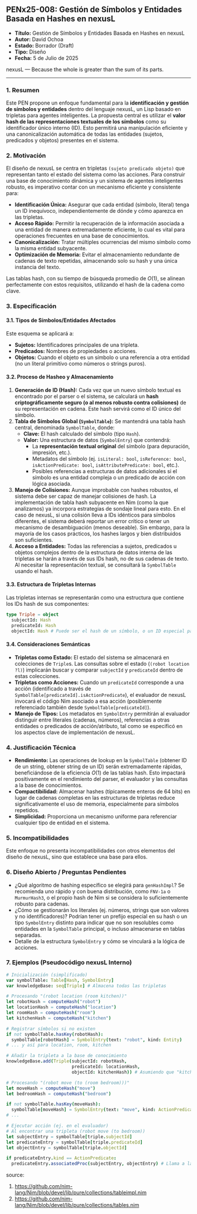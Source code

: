 ## PENx25-008: Gestión de Símbolos y Entidades Basada en Hashes en nexusL

  * **Título:** Gestión de Símbolos y Entidades Basada en Hashes en nexusL
  * **Autor:** David Ochoa
  * **Estado:** Borrador (Draft)
  * **Tipo:** Diseño
  * **Fecha:** 5 de Julio de 2025

nexusL — Because the whole is greater than the sum of its parts.

---

### 1. Resumen

Este PEN propone un enfoque fundamental para la **identificación y gestión de símbolos y entidades** dentro del lenguaje nexusL, un Lisp basado en tripletas para agentes inteligentes. La propuesta central es utilizar el **valor hash de las representaciones textuales de los símbolos** como su identificador único interno (ID). Esto permitirá una manipulación eficiente y una canonicalización automática de todas las entidades (sujetos, predicados y objetos) presentes en el sistema.

### 2. Motivación

El diseño de nexusL se centra en tripletas `(sujeto predicado objeto)` que representan tanto el estado del sistema como las acciones. Para construir una base de conocimiento dinámica y un sistema de agentes inteligentes robusto, es imperativo contar con un mecanismo eficiente y consistente para:

  * **Identificación Única:** Asegurar que cada entidad (símbolo, literal) tenga un ID inequívoco, independientemente de dónde y cómo aparezca en las tripletas.
  * **Acceso Rápido:** Permitir la recuperación de la información asociada a una entidad de manera extremadamente eficiente, lo cual es vital para operaciones frecuentes en una base de conocimientos.
  * **Canonicalización:** Tratar múltiples ocurrencias del mismo símbolo como la misma entidad subyacente.
  * **Optimización de Memoria:** Evitar el almacenamiento redundante de cadenas de texto repetidas, almacenando solo su hash y una única instancia del texto.

Las tablas hash, con su tiempo de búsqueda promedio de $O(1)$, se alinean perfectamente con estos requisitos, utilizando el hash de la cadena como clave.

### 3. Especificación

#### 3.1. Tipos de Símbolos/Entidades Afectados

Este esquema se aplicará a:

  * **Sujetos:** Identificadores principales de una tripleta.
  * **Predicados:** Nombres de propiedades o acciones.
  * **Objetos:** Cuando el objeto es un símbolo o una referencia a otra entidad (no un literal primitivo como números o strings puros).

#### 3.2. Proceso de Hasheo y Almacenamiento

1.  **Generación de ID (Hash):** Cada vez que un nuevo símbolo textual es encontrado por el parser o el sistema, se calculará un **hash criptográficamente seguro (o al menos robusto contra colisiones)** de su representación en cadena. Este hash servirá como el ID único del símbolo.
2.  **Tabla de Símbolos Global (`SymbolTable`):** Se mantendrá una tabla hash central, denominada `SymbolTable`, donde:
      * **Clave:** El hash calculado del símbolo (tipo `Hash`).
      * **Valor:** Una estructura de datos (`SymbolEntry`) que contendrá:
          * La **representación textual original** del símbolo (para depuración, impresión, etc.).
          * Metadatos del símbolo (ej. `isLiteral: bool`, `isReference: bool`, `isActionPredicate: bool`, `isAttributePredicate: bool`, etc.).
          * Posibles referencias a estructuras de datos adicionales si el símbolo es una entidad compleja o un predicado de acción con lógica asociada.
3.  **Manejo de Colisiones:** Aunque improbable con hashes robustos, el sistema debe ser capaz de manejar colisiones de hash. La implementación de tabla hash subyacente en Nim (como la que analizamos) ya incorpora estrategias de sondaje lineal para esto. En el caso de nexusL, si una colisión lleva a IDs idénticos para símbolos diferentes, el sistema deberá reportar un error crítico o tener un mecanismo de desambiguación (menos deseable). Sin embargo, para la mayoría de los casos prácticos, los hashes largos y bien distribuidos son suficientes.
4.  **Acceso a Entidades:** Todas las referencias a sujetos, predicados u objetos complejos dentro de la estructura de datos interna de las tripletas se harán a través de sus IDs hash, no de sus cadenas de texto. Al necesitar la representación textual, se consultará la `SymbolTable` usando el hash.

#### 3.3. Estructura de Tripletas Internas

Las tripletas internas se representarán como una estructura que contiene los IDs hash de sus componentes:

```nim
type Triple = object
  subjectId: Hash
  predicateId: Hash
  objectId: Hash # Puede ser el hash de un símbolo, o un ID especial para literales/estructuras complejas
```

#### 3.4. Consideraciones Semánticas

  * **Tripletas como Estado:** El estado del sistema se almacenará en colecciones de `Triple`s. Las consultas sobre el estado (`(robot location ?l)`) implicarán buscar y comparar `subjectId` y `predicateId` dentro de estas colecciones.
  * **Tripletas como Acciones:** Cuando un `predicateId` corresponde a una acción (identificado a través de `SymbolTable[predicateId].isActionPredicate`), el evaluador de nexusL invocará el código Nim asociado a esa acción (posiblemente referenciado también desde `SymbolTable[predicateId]`).
  * **Manejo de Tipos:** Los metadatos en `SymbolEntry` permitirán al evaluador distinguir entre literales (cadenas, números), referencias a otras entidades o predicados de acción/atributo, tal como se especificó en los aspectos clave de implementación de nexusL.

### 4. Justificación Técnica

  * **Rendimiento:** Las operaciones de lookup en la `SymbolTable` (obtener ID de un string, obtener string de un ID) serán extremadamente rápidas, beneficiándose de la eficiencia $O(1)$ de las tablas hash. Esto impactará positivamente en el rendimiento del parser, el evaluador y las consultas a la base de conocimientos.
  * **Compactibilidad:** Almacenar hashes (típicamente enteros de 64 bits) en lugar de cadenas completas en las estructuras de tripletas reduce significativamente el uso de memoria, especialmente para símbolos repetidos.
  * **Simplicidad:** Proporciona un mecanismo uniforme para referenciar cualquier tipo de entidad en el sistema.

### 5. Incompatibilidades

Este enfoque no presenta incompatibilidades con otros elementos del diseño de nexusL, sino que establece una base para ellos.

### 6. Diseño Abierto / Preguntas Pendientes

  * ¿Qué algoritmo de hashing específico se elegirá para `genHashImpl`? Se recomienda uno rápido y con buena distribución, como `FNV-1a` o `MurmurHash3`, o el propio hash de Nim si se considera lo suficientemente robusto para cadenas.
  * ¿Cómo se gestionarán los literales (ej. números, strings que son valores y no identificadores)? Podrían tener un prefijo especial en su hash o un tipo `SymbolEntry` distinto para indicar que no son resolubles como entidades en la `SymbolTable` principal, o incluso almacenarse en tablas separadas.
  * Detalle de la estructura `SymbolEntry` y cómo se vinculará a la lógica de acciones.

### 7. Ejemplos (Pseudocódigo nexusL Interno)

```nim
# Inicialización (simplificado)
var symbolTable: Table[Hash, SymbolEntry]
var knowledgeBase: seq[Triple] # Almacena todas las tripletas

# Procesando "(robot location (room kitchen))"
let robotHash = computeHash("robot")
let locationHash = computeHash("location")
let roomHash = computeHash("room")
let kitchenHash = computeHash("kitchen")

# Registrar símbolos si no existen
if not symbolTable.hasKey(robotHash):
  symbolTable[robotHash] = SymbolEntry(text: "robot", kind: Entity)
# ... y así para location, room, kitchen

# Añadir la tripleta a la base de conocimiento
knowledgeBase.add(Triple(subjectId: robotHash,
                         predicateId: locationHash,
                         objectId: kitchenHash)) # Asumiendo que "kitchen" es el objeto directo aquí para simplicidad

# Procesando "(robot move (to (room bedroom)))"
let moveHash = computeHash("move")
let bedroomHash = computeHash("bedroom")

if not symbolTable.hasKey(moveHash):
  symbolTable[moveHash] = SymbolEntry(text: "move", kind: ActionPredicate, associatedProc: myMoveProc)
# ...

# Ejecutar acción (ej. en el evaluador)
# Al encontrar una tripleta (robot move (to bedroom))
let subjectEntry = symbolTable[triple.subjectId]
let predicateEntry = symbolTable[triple.predicateId]
let objectEntry = symbolTable[triple.objectId]

if predicateEntry.kind == ActionPredicate:
  predicateEntry.associatedProc(subjectEntry, objectEntry) # Llama a la proc Nim
```

source:

1. https://github.com/nim-lang/Nim/blob/devel/lib/pure/collections/tableimpl.nim
2. https://github.com/nim-lang/Nim/blob/devel/lib/pure/collections/tables.nim